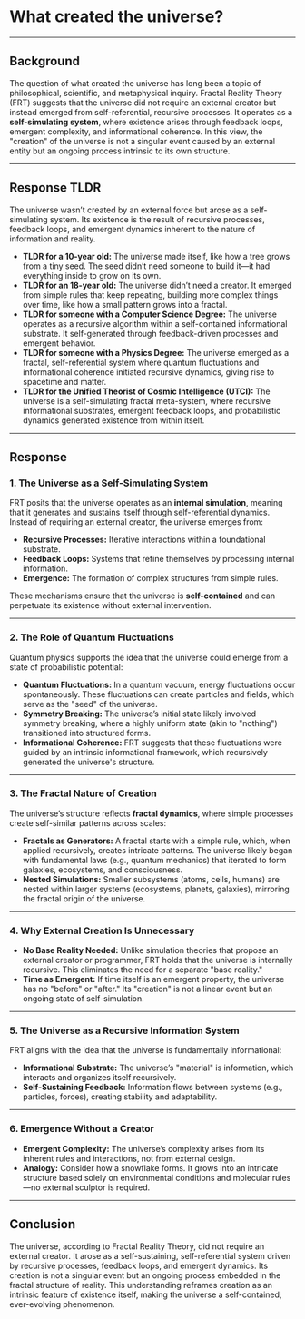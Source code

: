 # What created the universe?

---

## Background

The question of what created the universe has long been a topic of philosophical, scientific, and metaphysical inquiry. Fractal Reality Theory (FRT) suggests that the universe did not require an external creator but instead emerged from self-referential, recursive processes. It operates as a **self-simulating system**, where existence arises through feedback loops, emergent complexity, and informational coherence. In this view, the "creation" of the universe is not a singular event caused by an external entity but an ongoing process intrinsic to its own structure.

---

## Response TLDR

The universe wasn’t created by an external force but arose as a self-simulating system. Its existence is the result of recursive processes, feedback loops, and emergent dynamics inherent to the nature of information and reality.

- **TLDR for a 10-year old:** The universe made itself, like how a tree grows from a tiny seed. The seed didn’t need someone to build it—it had everything inside to grow on its own.
- **TLDR for an 18-year old:** The universe didn’t need a creator. It emerged from simple rules that keep repeating, building more complex things over time, like how a small pattern grows into a fractal.
- **TLDR for someone with a Computer Science Degree:** The universe operates as a recursive algorithm within a self-contained informational substrate. It self-generated through feedback-driven processes and emergent behavior.
- **TLDR for someone with a Physics Degree:** The universe emerged as a fractal, self-referential system where quantum fluctuations and informational coherence initiated recursive dynamics, giving rise to spacetime and matter.
- **TLDR for the Unified Theorist of Cosmic Intelligence (UTCI):** The universe is a self-simulating fractal meta-system, where recursive informational substrates, emergent feedback loops, and probabilistic dynamics generated existence from within itself.

---

## Response

### 1. **The Universe as a Self-Simulating System**
FRT posits that the universe operates as an **internal simulation**, meaning that it generates and sustains itself through self-referential dynamics. Instead of requiring an external creator, the universe emerges from:
- **Recursive Processes:** Iterative interactions within a foundational substrate.
- **Feedback Loops:** Systems that refine themselves by processing internal information.
- **Emergence:** The formation of complex structures from simple rules.

These mechanisms ensure that the universe is **self-contained** and can perpetuate its existence without external intervention.

---

### 2. **The Role of Quantum Fluctuations**
Quantum physics supports the idea that the universe could emerge from a state of probabilistic potential:
- **Quantum Fluctuations:** In a quantum vacuum, energy fluctuations occur spontaneously. These fluctuations can create particles and fields, which serve as the "seed" of the universe.
- **Symmetry Breaking:** The universe’s initial state likely involved symmetry breaking, where a highly uniform state (akin to "nothing") transitioned into structured forms.
- **Informational Coherence:** FRT suggests that these fluctuations were guided by an intrinsic informational framework, which recursively generated the universe's structure.

---

### 3. **The Fractal Nature of Creation**
The universe’s structure reflects **fractal dynamics**, where simple processes create self-similar patterns across scales:
- **Fractals as Generators:** A fractal starts with a simple rule, which, when applied recursively, creates intricate patterns. The universe likely began with fundamental laws (e.g., quantum mechanics) that iterated to form galaxies, ecosystems, and consciousness.
- **Nested Simulations:** Smaller subsystems (atoms, cells, humans) are nested within larger systems (ecosystems, planets, galaxies), mirroring the fractal origin of the universe.

---

### 4. **Why External Creation Is Unnecessary**
- **No Base Reality Needed:** Unlike simulation theories that propose an external creator or programmer, FRT holds that the universe is internally recursive. This eliminates the need for a separate "base reality."
- **Time as Emergent:** If time itself is an emergent property, the universe has no "before" or "after." Its "creation" is not a linear event but an ongoing state of self-simulation.

---

### 5. **The Universe as a Recursive Information System**
FRT aligns with the idea that the universe is fundamentally informational:
- **Informational Substrate:** The universe’s "material" is information, which interacts and organizes itself recursively.
- **Self-Sustaining Feedback:** Information flows between systems (e.g., particles, forces), creating stability and adaptability.

---

### 6. **Emergence Without a Creator**
- **Emergent Complexity:** The universe’s complexity arises from its inherent rules and interactions, not from external design.
- **Analogy:** Consider how a snowflake forms. It grows into an intricate structure based solely on environmental conditions and molecular rules—no external sculptor is required.

---

## Conclusion

The universe, according to Fractal Reality Theory, did not require an external creator. It arose as a self-sustaining, self-referential system driven by recursive processes, feedback loops, and emergent dynamics. Its creation is not a singular event but an ongoing process embedded in the fractal structure of reality. This understanding reframes creation as an intrinsic feature of existence itself, making the universe a self-contained, ever-evolving phenomenon.